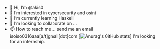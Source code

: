 - 👋 Hi, I’m @akis0
- 👀 I’m interested in cybersecurity and osint
- 🌱 I’m currently learning Haskell
- 💞️ I’m looking to collaborate on ...
- 📫 How to reach me ... send me an email isoiso0316aaa[a/t]gmail[dot]com
[![Anurag's GitHub stats](https://github-readme-stats.vercel.app/api?username=akis0)]
I'm looking for an internship.




<!---
akis0/akis0 is a ✨ special ✨ repository because its `README.md` (this file) appears on your GitHub profile.
You can click the Preview link to take a look at your changes.
--->
